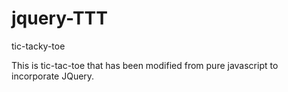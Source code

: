 # jquery-TTT
tic-tacky-toe

This is tic-tac-toe that has been modified from pure javascript to incorporate JQuery.
